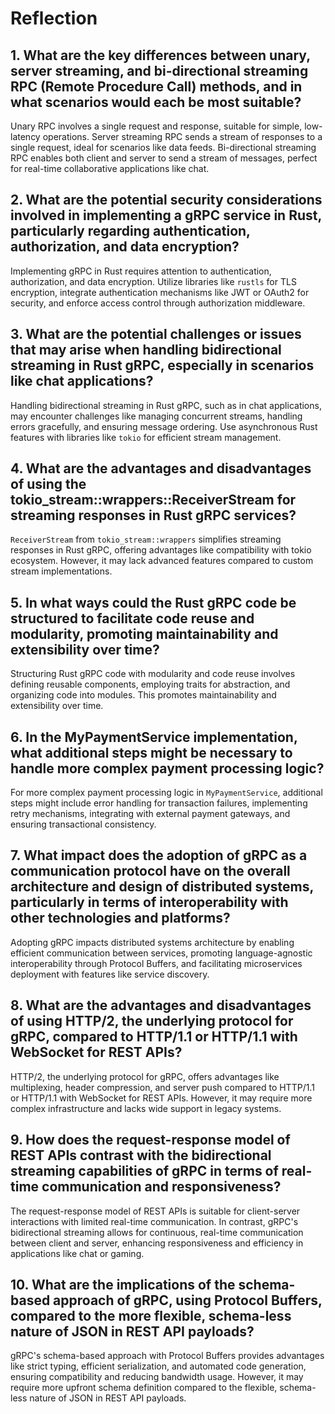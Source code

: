 # Reflection

## 1. What are the key differences between unary, server streaming, and bi-directional streaming RPC (Remote Procedure Call) methods, and in what scenarios would each be most suitable?

Unary RPC involves a single request and response, suitable for simple, low-latency operations. Server streaming RPC sends a stream of responses to a single request, ideal for scenarios like data feeds. Bi-directional streaming RPC enables both client and server to send a stream of messages, perfect for real-time collaborative applications like chat.

## 2. What are the potential security considerations involved in implementing a gRPC service in Rust, particularly regarding authentication, authorization, and data encryption?

Implementing gRPC in Rust requires attention to authentication, authorization, and data encryption. Utilize libraries like `rustls` for TLS encryption, integrate authentication mechanisms like JWT or OAuth2 for security, and enforce access control through authorization middleware.  

## 3. What are the potential challenges or issues that may arise when handling bidirectional streaming in Rust gRPC, especially in scenarios like chat applications?

Handling bidirectional streaming in Rust gRPC, such as in chat applications, may encounter challenges like managing concurrent streams, handling errors gracefully, and ensuring message ordering. Use asynchronous Rust features with libraries like `tokio` for efficient stream management.

## 4. What are the advantages and disadvantages of using the tokio_stream::wrappers::ReceiverStream for streaming responses in Rust gRPC services?

`ReceiverStream` from `tokio_stream::wrappers` simplifies streaming responses in Rust gRPC, offering advantages like compatibility with tokio ecosystem. However, it may lack advanced features compared to custom stream implementations.

## 5. In what ways could the Rust gRPC code be structured to facilitate code reuse and modularity, promoting maintainability and extensibility over time?

Structuring Rust gRPC code with modularity and code reuse involves defining reusable components, employing traits for abstraction, and organizing code into modules. This promotes maintainability and extensibility over time.

## 6. In the MyPaymentService implementation, what additional steps might be necessary to handle more complex payment processing logic?

For more complex payment processing logic in `MyPaymentService`, additional steps might include error handling for transaction failures, implementing retry mechanisms, integrating with external payment gateways, and ensuring transactional consistency. 

## 7. What impact does the adoption of gRPC as a communication protocol have on the overall architecture and design of distributed systems, particularly in terms of interoperability with other technologies and platforms?

Adopting gRPC impacts distributed systems architecture by enabling efficient communication between services, promoting language-agnostic interoperability through Protocol Buffers, and facilitating microservices deployment with features like service discovery.

## 8. What are the advantages and disadvantages of using HTTP/2, the underlying protocol for gRPC, compared to HTTP/1.1 or HTTP/1.1 with WebSocket for REST APIs?

HTTP/2, the underlying protocol for gRPC, offers advantages like multiplexing, header compression, and server push compared to HTTP/1.1 or HTTP/1.1 with WebSocket for REST APIs. However, it may require more complex infrastructure and lacks wide support in legacy systems.

## 9. How does the request-response model of REST APIs contrast with the bidirectional streaming capabilities of gRPC in terms of real-time communication and responsiveness?

The request-response model of REST APIs is suitable for client-server interactions with limited real-time communication. In contrast, gRPC's bidirectional streaming allows for continuous, real-time communication between client and server, enhancing responsiveness and efficiency in applications like chat or gaming.

## 10. What are the implications of the schema-based approach of gRPC, using Protocol Buffers, compared to the more flexible, schema-less nature of JSON in REST API payloads?

gRPC's schema-based approach with Protocol Buffers provides advantages like strict typing, efficient serialization, and automated code generation, ensuring compatibility and reducing bandwidth usage. However, it may require more upfront schema definition compared to the flexible, schema-less nature of JSON in REST API payloads.
